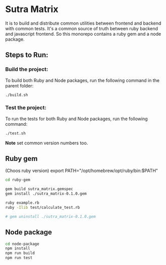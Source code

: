 # Sutra Matrix

It is to build and distribute common utilities between frontend and backend with common tests.
It's a common source of truth between ruby backend and javascript frontend.
So this monorepo contains a ruby gem and a node package.

## Steps to Run:

### Build the project:
To build both Ruby and Node packages, run the following command in the parent folder:

```sh
./build.sh
```

### Test the project:
To run the tests for both Ruby and Node packages, run the following command:

```sh
./test.sh
```

**Note** set common version numbers too.

## Ruby gem
(Choos ruby version) export PATH="/opt/homebrew/opt/ruby/bin:$PATH"

```sh
cd ruby-gem

gem build sutra_matrix.gemspec
gem install ./sutra_matrix-0.1.0.gem

ruby example.rb
ruby -Ilib test/calculate_test.rb

# gem uninstall ./sutra_matrix-0.1.0.gem
```

## Node package

```sh
cd node-package
npm install
npm run build
npm run test
```
